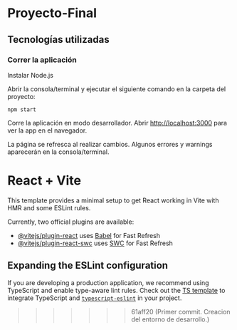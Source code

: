 # Proyecto-Final

## Tecnologías utilizadas

### Correr la aplicación
Instalar Node.js

Abrir la consola/terminal y ejecutar el siguiente comando en la carpeta del proyecto:

```
npm start
```

Corre la aplicación en modo desarrollador.
Abrir [http://localhost:3000](http://localhost:3000) para ver la app en el navegador.

La página se refresca al realizar cambios.
Algunos errores y warnings aparecerán en la consola/terminal.

# React + Vite

This template provides a minimal setup to get React working in Vite with HMR and some ESLint rules.

Currently, two official plugins are available:

- [@vitejs/plugin-react](https://github.com/vitejs/vite-plugin-react/blob/main/packages/plugin-react/README.md) uses [Babel](https://babeljs.io/) for Fast Refresh
- [@vitejs/plugin-react-swc](https://github.com/vitejs/vite-plugin-react-swc) uses [SWC](https://swc.rs/) for Fast Refresh

## Expanding the ESLint configuration

If you are developing a production application, we recommend using TypeScript and enable type-aware lint rules. Check out the [TS template](https://github.com/vitejs/vite/tree/main/packages/create-vite/template-react-ts) to integrate TypeScript and [`typescript-eslint`](https://typescript-eslint.io) in your project.
>>>>>>> 61aff20 (Primer commit. Creacion del entorno de desarrollo.)
